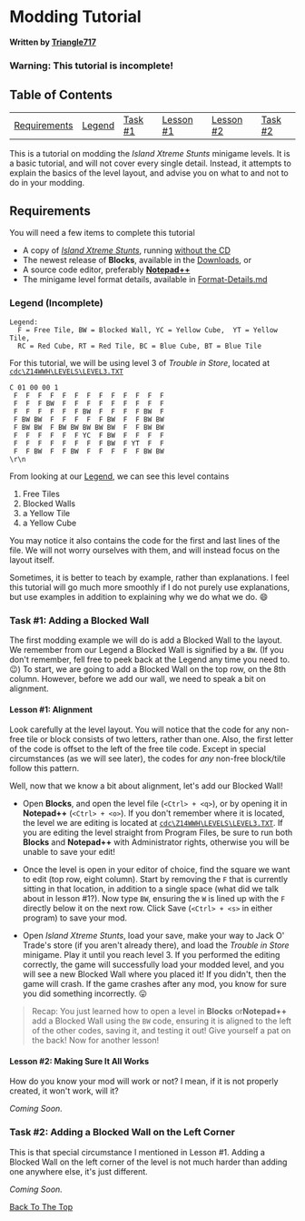 Modding Tutorial
================
**Written by [Triangle717](https://github.com/le717)**

### Warning: This tutorial is incomplete!

## Table of Contents
<table>
<td><a href="#requirements">Requirements</a></td>
<td><a href="#legend-incomplete">Legend</a></td>
<td><a href="#task-1-adding-a-blocked-wall">Task #1</a></td>
<td><a href="#lesson-1-alignment">Lesson #1</a></td>
<td><a href="#lesson-2-making-sure-it-all-works">Lesson #2</a></td>
<td><a href="#task-2-adding-a-blocked-wall-on-the-left-corner">Task #2</a></td>
</table>

This is a tutorial on modding the *Island Xtreme Stunts* minigame levels. It is a basic tutorial, and will not cover every single detail. 
Instead, it attempts to explain the basics of the level layout, and advise you on what to and not to do in your modding.

## Requirements

You will need a few items to complete this tutorial
* A copy of [*Island Xtreme Stunts*](http://en.wikipedia.org/wiki/Island_Xtreme_Stunts), running [without the CD](http://www.rockraidersunited.org/topic/1301-)
* The newest release of **Blocks**, available in the [Downloads](https://github.com/le717/Blocks#downloads), or
* A source code editor, preferably [**Notepad++**](http://notepad-plus-plus.org)
* The minigame level format details, available in [Format-Details.md](Format-Details.md)

### Legend (Incomplete)

```
Legend:
  F = Free Tile, BW = Blocked Wall, YC = Yellow Cube,  YT = Yellow Tile, 
  RC = Red Cube, RT = Red Tile, BC = Blue Cube, BT = Blue Tile
```

For this tutorial, we will be using level 3 of *Trouble in Store*, located at [`cdc\Z14WWH\LEVELS\LEVEL3.TXT`](about:blank)

```
C 01 00 00 1
 F  F  F  F  F  F  F  F  F  F  F  F  F
 F  F  F BW  F  F  F  F  F  F  F  F  F
 F  F  F  F  F  F BW  F  F  F  F BW  F
 F BW BW  F  F  F  F  F BW  F  F BW BW
 F BW BW  F BW BW BW BW BW  F  F BW BW
 F  F  F  F  F  F YC  F BW  F  F  F  F
 F  F  F  F  F  F  F  F BW  F YT  F  F
 F  F BW  F  F BW  F  F  F  F  F BW BW
\r\n 
```

From looking at our [Legend](#legend-incomplete), we can see this level contains
 1. Free Tiles
 2. Blocked Walls
 3. a Yellow Tile
 4. a Yellow Cube
 
You may notice it also contains the code for the first and last lines of the file. We will not worry ourselves with them, 
and will instead focus on the layout itself. 

Sometimes, it is better to teach by example, rather than explanations. I feel this tutorial will go much more smoothly 
if I do not purely use explanations, but use examples in addition to explaining why we do what we do. :smile:

### Task #1: Adding a Blocked Wall 

The first modding example we will do is add a Blocked Wall to the layout. We remember from our Legend a Blocked Wall is signified by a `BW`.
(If you don't remember, fell free to peek back at the Legend any time you need to. :wink:) To start, we are going to add a Blocked Wall on 
the top row, on the 8th column. However, before we add our wall, we need to speak a bit on alignment.

#### Lesson #1: Alignment

Look carefully at the level layout. You will notice that the code for any non-free tile or block consists of two letters, rather than one. 
Also, the first letter of the code is offset to the left of the free tile code. Except in special circumstances (as we will see later), 
the codes for *any* non-free block/tile follow this pattern.

Well, now that we know a bit about alignment, let's add our Blocked Wall!

* Open **Blocks**, and open the level file (`<Ctrl> + <q>`), or by opening it in **Notepad++** (`<Ctrl> + <o>`). If you don't remember where it is located, 
the level we are editing is located at [`cdc\Z14WWH\LEVELS\LEVEL3.TXT`](about:blank). If you are editing the level straight from Program Files,
be sure to run both **Blocks** and **Notepad++** with Administrator rights, otherwise you will be unable to save your edit!

* Once the level is open in your editor of choice, find the square we want to edit (top row, eight column). Start by removing the `F` that is currently 
sitting in that location, in addition to a single space (what did we talk about in lesson #1?). Now type `BW`, ensuring the `W` is lined up with the
`F` directly below it on the next row. Click Save (`<Ctrl> + <s>` in either program) to save your mod. 

* Open *Island Xtreme Stunts*, load your save, make your way to Jack O' Trade's store (if you aren't already there), and load the *Trouble in Store* minigame.
Play it until you reach level 3. If you performed the editing correctly, the game will successfully load your modded level, and you will see a new
Blocked Wall where you placed it! If you didn't, then the game will crash. If the game crashes after any mod, you know for sure you did something incorrectly.
:stuck_out_tongue:

> Recap: You just learned how to open a level in **Blocks** or**Notepad++** add a Blocked Wall using the `BW` code, 
> ensuring it is aligned to the left of the other codes, saving it, and testing it out! Give yourself a pat on the back!
> Now for another lesson!

#### Lesson #2: Making Sure It All Works

How do you know your mod will work or not? I mean, if it is not properly created, it won't work, will it? 

*Coming Soon.*

### Task #2: Adding a Blocked Wall on the Left Corner

This is that special circumstance I mentioned in Lesson #1. Adding a Blocked Wall on the left corner of the level is not much harder than adding one
anywhere else, it's just different.

*Coming Soon.*

[Back To The Top](#modding-tutorial)
